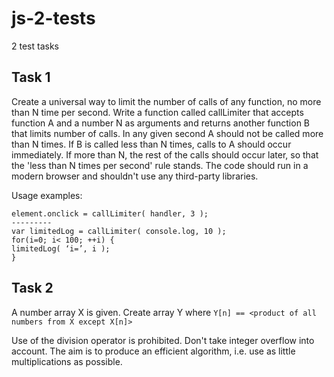 # js-2-tests
2 test tasks

## Task 1

Create a universal way to limit the number of calls of any function, no more than N time per second.
Write a function called callLimiter that accepts function A and a number N as arguments and returns another function B that limits number of calls.
In any given second A should not be called more than N times. If B is called less than N times, calls to A should occur immediately. If more than N, the rest of the calls should occur later, so that the 'less than N times per second' rule stands.
The code should run in a modern browser and shouldn't use any third-party libraries.

Usage examples:
```
element.onclick = callLimiter( handler, 3 );
---------
var limitedLog = callLimiter( console.log, 10 );
for(i=0; i< 100; ++i) {
limitedLog( ‘i=’, i );
}
```

## Task 2

A number array X is given.
Create array Y where
`Y[n] == <product of all numbers from X except X[n]>`

Use of the division operator is prohibited.
Don't take integer overflow into account.
The aim is to produce an efficient algorithm, i.e. use as little multiplications as possible.
